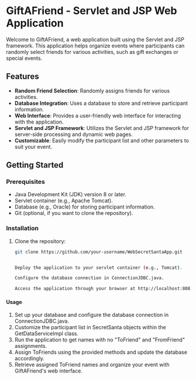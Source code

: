 # GiftAFriend - Servlet and JSP Web Application

Welcome to GiftAFriend, a web application built using the Servlet and JSP framework. This application helps organize events where participants can randomly select friends for various activities, such as gift exchanges or special events.

## Features

- **Random Friend Selection**: Randomly assigns friends for various activities.
- **Database Integration**: Uses a database to store and retrieve participant information.
- **Web Interface**: Provides a user-friendly web interface for interacting with the application.
- **Servlet and JSP Framework**: Utilizes the Servlet and JSP framework for server-side processing and dynamic web pages.
- **Customizable**: Easily modify the participant list and other parameters to suit your event.

## Getting Started

### Prerequisites

- Java Development Kit (JDK) version 8 or later.
- Servlet container (e.g., Apache Tomcat).
- Database (e.g., Oracle) for storing participant information.
- Git (optional, if you want to clone the repository).

### Installation

1. Clone the repository:

   ```bash
   git clone https://github.com/your-username/WebSecretSantaApp.git


   Deploy the application to your servlet container (e.g., Tomcat).

   Configure the database connection in ConnectionJDBC.java.

   Access the application through your browser at http://localhost:8080/GiftAFriend.

####  Usage
1. Set up your database and configure the database connection in ConnectionJDBC.java.
2. Customize the participant list in SecretSanta objects within the GetDataServiceImpl class.
3. Run the application to get names with no "ToFriend" and "FromFriend" assignments.
4. Assign ToFriends using the provided methods and update the database accordingly.
5. Retrieve assigned ToFriend names and organize your event with GiftAFriend's web interface.
